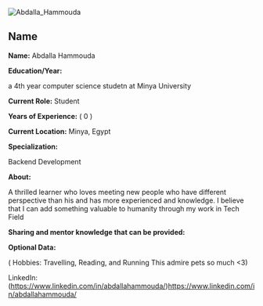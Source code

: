 ![Abdalla_Hammouda](https://github.com/AbdallahHammouda1/Abdalla_Hammouda/assets/127072175/fefbd0ee-da95-4f24-9dd7-94d26e085cf9)


## Name

**Name:**  Abdalla Hammouda 

**Education/Year:** 

 a 4th year computer science studetn at Minya University 

**Current Role:**   Student 

**Years of Experience:** ( 0 )

**Current Location:**  Minya, Egypt 

**Specialization:** 

Backend Development

**About:** 

 A thrilled learner who loves meeting new people who have different perspective than his and has more experienced and knowledge.
 I believe that I can add something valuable to humanity through my work in Tech Field

**Sharing and mentor knowledge that can be provided:** 


**Optional Data:** 

( Hobbies: Travelling, Reading, and Running
  This admire pets so much <3)

LinkedIn: (https://www.linkedin.com/in/abdallahammouda/)https://www.linkedin.com/in/abdallahammouda/
